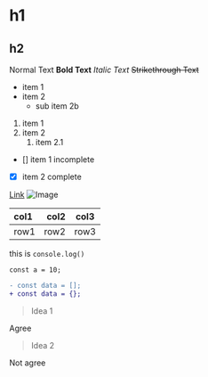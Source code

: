 # h1
## h2

Normal Text
**Bold Text**
*Italic Text*
~~Strikethrough Text~~

- item 1
- item 2
    - sub item 2b

1. item 1
2. item 2
    1. item 2.1

- [] item 1 incomplete
- [x] item 2 complete

[Link](https://www.google.com/)
![Image](https://www.pexels.com/photo/shallow-focus-photography-of-microscope-2280547/)

| col1 | col2 | col3 |
|:---|---:|:---:|
| row1 | row2 | row3 |

this is `console.log()`

```
const a = 10;
```

```diff
- const data = [];
+ const data = {};
```

> Idea 1

Agree

> Idea 2

Not agree